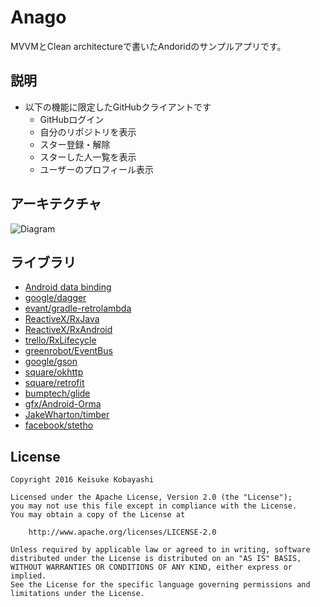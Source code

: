 # Anago

MVVMとClean architectureで書いたAndoridのサンプルアプリです。

## 説明

- 以下の機能に限定したGitHubクライアントです
  - GitHubログイン
  - 自分のリポジトリを表示
  - スター登録・解除
  - スターした人一覧を表示
  - ユーザーのプロフィール表示

## アーキテクチャ

![Diagram](https://raw.githubusercontent.com/kobakei/Anago/master/art/diagram.png?token=AA2-lMB_FnGB9owAev-ANT0YRq8a0uOYks5X6qaowA%3D%3D)

## ライブラリ

- [Android data binding](https://developer.android.com/topic/libraries/data-binding/index.html)
- [google/dagger](https://github.com/google/dagger)
- [evant/gradle-retrolambda](https://github.com/evant/gradle-retrolambda)
- [ReactiveX/RxJava](https://github.com/ReactiveX/RxJava)
- [ReactiveX/RxAndroid](https://github.com/ReactiveX/RxAndroid)
- [trello/RxLifecycle](https://github.com/trello/RxLifecycle)
- [greenrobot/EventBus](https://github.com/greenrobot/EventBus)
- [google/gson](https://github.com/google/gson)
- [square/okhttp](https://github.com/square/okhttp)
- [square/retrofit](https://github.com/square/retrofit)
- [bumptech/glide](https://github.com/bumptech/glide)
- [gfx/Android-Orma](https://github.com/gfx/Android-Orma)
- [JakeWharton/timber](https://github.com/JakeWharton/timber)
- [facebook/stetho](https://github.com/facebook/stetho)

## License

```
Copyright 2016 Keisuke Kobayashi

Licensed under the Apache License, Version 2.0 (the "License");
you may not use this file except in compliance with the License.
You may obtain a copy of the License at

    http://www.apache.org/licenses/LICENSE-2.0

Unless required by applicable law or agreed to in writing, software
distributed under the License is distributed on an "AS IS" BASIS,
WITHOUT WARRANTIES OR CONDITIONS OF ANY KIND, either express or implied.
See the License for the specific language governing permissions and
limitations under the License.
```
